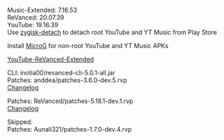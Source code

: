 Music-Extended: 7.16.53  
ReVanced: 20.07.39  
YouTube: 19.16.39  
Use [zygisk-detach](https://github.com/j-hc/zygisk-detach) to detach root YouTube and YT Music from Play Store  

Install [MicroG](https://github.com/WSTxda/MicroG-RE/releases) for non-root YouTube and YT Music APKs  

[YouTube-ReVanced-Extended](https://github.com/saqie1393/Anddea-YT)
  
CLI: inotia00/revanced-cli-5.0.1-all.jar  
Patches: anddea/patches-3.6.0-dev.5.rvp  
[Changelog](https://github.com/anddea/revanced-patches/releases/tag/v3.6.0-dev.5)

Patches: ReVanced/patches-5.18.1-dev.1.rvp  
[Changelog](https://github.com/ReVanced/revanced-patches/releases/tag/v5.18.1-dev.1)  

Skipped:  
Patches: Aunali321/patches-1.7.0-dev.4.rvp          
